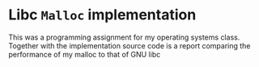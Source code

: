 # Libc `Malloc` implementation

This was a programming assignment for my operating systems class. Together with the implementation source code is a report comparing the performance of my malloc to that of GNU libc

